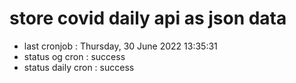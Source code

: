 # store covid daily api as json data

- last cronjob : Thursday, 30 June 2022 13:35:31
- status og cron : success
- status daily cron : success
      
      